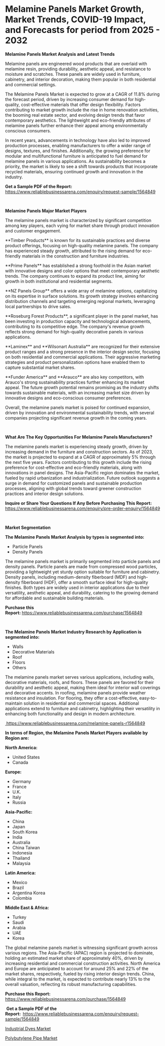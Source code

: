 <p><h1>Melamine Panels Market Growth, Market Trends, COVID-19 Impact, and Forecasts for period from 2025 - 2032</h1></p><p><strong>Melamine Panels Market Analysis and Latest Trends</strong></p>
<p><p>Melamine panels are engineered wood products that are overlaid with melamine resin, providing durability, aesthetic appeal, and resistance to moisture and scratches. These panels are widely used in furniture, cabinetry, and interior decoration, making them popular in both residential and commercial settings.</p><p>The Melamine Panels Market is expected to grow at a CAGR of 11.8% during the forecast period, driven by increasing consumer demand for high-quality, cost-effective materials that offer design flexibility. Factors contributing to market growth include the rise in home renovation activities, the booming real estate sector, and evolving design trends that favor contemporary aesthetics. The lightweight and eco-friendly attributes of melamine panels further enhance their appeal among environmentally conscious consumers.</p><p>In recent years, advancements in technology have also led to improved production processes, enabling manufacturers to offer a wider range of designs, textures, and finishes. Additionally, the growing preference for modular and multifunctional furniture is anticipated to fuel demand for melamine panels in various applications. As sustainability becomes a priority, the market is likely to see a shift towards products that incorporate recycled materials, ensuring continued growth and innovation in the industry.</p></p>
<p><strong>Get a Sample PDF of the Report:&nbsp;</strong> <a href="https://www.reliablebusinessarena.com/enquiry/request-sample/1564849?utm_campaign=1891&utm_medium=2&utm_source=Github&utm_content=ia&utm_term=02042025&utm_id=melamine-panels">https://www.reliablebusinessarena.com/enquiry/request-sample/1564849</a></p>
<p>&nbsp;</p>
<p><strong>Melamine Panels Major Market Players</strong></p>
<p><p>The melamine panels market is characterized by significant competition among key players, each vying for market share through product innovation and customer engagement. </p><p>**Timber Products** is known for its sustainable practices and diverse product offerings, focusing on high-quality melamine panels. The company has experienced steady growth, attributed to the rising demand for eco-friendly materials in the construction and furniture industries. </p><p>**Prime Panels** has established a strong foothold in the Asian market with innovative designs and color options that meet contemporary aesthetic trends. The company continues to expand its product line, aiming for growth in both institutional and residential segments. </p><p>**NZ Panels Group** offers a wide array of melamine options, capitalizing on its expertise in surface solutions. Its growth strategy involves enhancing distribution channels and targeting emerging regional markets, leveraging local partnerships to drive sales.</p><p>**Roseburg Forest Products**, a significant player in the panel market, has been investing in production capacity and technological advancements, contributing to its competitive edge. The company's revenue growth reflects strong demand for high-quality decorative panels in various applications.</p><p>**Laminex** and **Wilsonart Australia** are recognized for their extensive product ranges and a strong presence in the interior design sector, focusing on both residential and commercial applications. Their aggressive marketing strategies and product personalization options have enabled them to capture substantial market shares. </p><p>**Funder America** and **Arauco** are also key competitors, with Arauco's strong sustainability practices further enhancing its market appeal. The future growth potential remains promising as the industry shifts towards sustainable materials, with an increasing market size driven by innovative designs and eco-conscious consumer preferences.</p><p>Overall, the melamine panels market is poised for continued expansion, driven by innovation and environmental sustainability trends, with several companies projecting significant revenue growth in the coming years.</p></p>
<p>&nbsp;</p>
<p><strong>What Are The Key Opportunities For Melamine Panels Manufacturers?</strong></p>
<p><p>The melamine panels market is experiencing steady growth, driven by increasing demand in the furniture and construction sectors. As of 2023, the market is projected to expand at a CAGR of approximately 5% through the next five years. Factors contributing to this growth include the rising preference for cost-effective and eco-friendly materials, along with innovations in panel designs. The Asia-Pacific region dominates the market, fueled by rapid urbanization and industrialization. Future outlook suggests a surge in demand for customized panels and sustainable production processes, aligning with global trends toward greener construction practices and interior design solutions.</p></p>
<p><strong>Inquire or Share Your Questions If Any Before Purchasing This Report:</strong> <a href="https://www.reliablebusinessarena.com/enquiry/pre-order-enquiry/1564849?utm_campaign=1891&utm_medium=2&utm_source=Github&utm_content=ia&utm_term=02042025&utm_id=melamine-panels">https://www.reliablebusinessarena.com/enquiry/pre-order-enquiry/1564849</a></p>
<p>&nbsp;</p>
<p><strong>Market Segmentation</strong></p>
<p><strong>The Melamine Panels Market Analysis by types is segmented into:</strong></p>
<p><ul><li>Particle Panels</li><li>Density Panels</li></ul></p>
<p><p>The melamine panels market is primarily segmented into particle panels and density panels. Particle panels are made from compressed wood particles, providing a lightweight yet sturdy option suitable for furniture and cabinetry. Density panels, including medium-density fiberboard (MDF) and high-density fiberboard (HDF), offer a smooth surface ideal for high-quality finishes. Both types are widely used in interior applications due to their versatility, aesthetic appeal, and durability, catering to the growing demand for affordable and sustainable building materials.</p></p>
<p><strong>Purchase this Report:&nbsp;</strong><a href="https://www.reliablebusinessarena.com/purchase/1564849?utm_campaign=1891&utm_medium=2&utm_source=Github&utm_content=ia&utm_term=02042025&utm_id=melamine-panels">https://www.reliablebusinessarena.com/purchase/1564849</a></p>
<p>&nbsp;</p>
<p><strong>The Melamine Panels Market Industry Research by Application is segmented into:</strong></p>
<p><ul><li>Walls</li><li>Decorative Materials</li><li>Roof</li><li>Floors</li><li>Others</li></ul></p>
<p><p>The melamine panels market serves various applications, including walls, decorative materials, roofs, and floors. These panels are favored for their durability and aesthetic appeal, making them ideal for interior wall coverings and decorative accents. In roofing, melamine panels provide weather resistance and insulation. For flooring, they offer a cost-effective, easy-to-maintain solution in residential and commercial spaces. Additional applications extend to furniture and cabinetry, highlighting their versatility in enhancing both functionality and design in modern architecture.</p></p>
<p><a href="https://www.reliablebusinessarena.com/melamine-panels-r1564849?utm_campaign=1891&utm_medium=2&utm_source=Github&utm_content=ia&utm_term=02042025&utm_id=melamine-panels">&nbsp;https://www.reliablebusinessarena.com/melamine-panels-r1564849</a></p>
<p><strong>In terms of Region, the Melamine Panels Market Players available by Region are:</strong></p>
<p>
    <p> <strong> North America: </strong>
        <ul>
            <li>United States</li>
            <li>Canada</li>
        </ul>
        </p> 
    <p> <strong> Europe: </strong>
        <ul>
            <li>Germany</li>
            <li>France</li>
            <li>U.K.</li>
            <li>Italy</li>
            <li>Russia</li>
        </ul>
        </p> 
    <p> <strong> Asia-Pacific: </strong>
        <ul>
            <li>China</li>
            <li>Japan</li>
            <li>South Korea</li>
            <li>India</li>
            <li>Australia</li>
            <li>China Taiwan</li>
            <li>Indonesia</li>
            <li>Thailand</li>
            <li>Malaysia</li>
        </ul>
        </p> 
    <p> <strong> Latin America: </strong>
        <ul>
            <li>Mexico</li>
            <li>Brazil</li>
            <li>Argentina Korea</li>
            <li>Colombia</li>
        </ul>
        </p> 
    <p> <strong> Middle East & Africa: </strong>
        <ul>
            <li>Turkey</li>
            <li>Saudi</li>
            <li>Arabia</li>
            <li>UAE</li>
            <li>Korea</li>
        </ul>
    </p>
    </p>
<p><p>The global melamine panels market is witnessing significant growth across various regions. The Asia-Pacific (APAC) region is projected to dominate, holding an estimated market share of approximately 40%, driven by increasing residential and commercial construction activities. North America and Europe are anticipated to account for around 25% and 22% of the market shares, respectively, fueled by rising interior design trends. China, while integral to the market, is expected to contribute nearly 13% to the overall valuation, reflecting its robust manufacturing capabilities.</p></p>
<p><strong>Purchase this Report: </strong><a href="https://www.reliablebusinessarena.com/purchase/1564849?utm_campaign=1891&utm_medium=2&utm_source=Github&utm_content=ia&utm_term=02042025&utm_id=melamine-panels">https://www.reliablebusinessarena.com/purchase/1564849</a></p>
<p>&nbsp;<strong>Get a Sample PDF of the Report:&nbsp;&nbsp;</strong><a href="https://www.reliablebusinessarena.com/enquiry/request-sample/1564849?utm_campaign=1891&utm_medium=2&utm_source=Github&utm_content=ia&utm_term=02042025&utm_id=melamine-panels">https://www.reliablebusinessarena.com/enquiry/request-sample/1564849</a></p>
<p><strong></strong></p>
<p><p><a href="https://github.com/Krish2023na/Market-Research-Report-List-7/blob/main/industrial-dyes-market.md?utm_campaign=1891&utm_medium=2&utm_source=Github&utm_content=ia&utm_term=02042025&utm_id=melamine-panels">Industrial Dyes Market</a></p><p><a href="https://github.com/RickHolmes3/Market-Research-Report-List-7/blob/main/polybutylene-pipe-market.md?utm_campaign=1891&utm_medium=2&utm_source=Github&utm_content=ia&utm_term=02042025&utm_id=melamine-panels">Polybutylene Pipe Market</a></p></p>